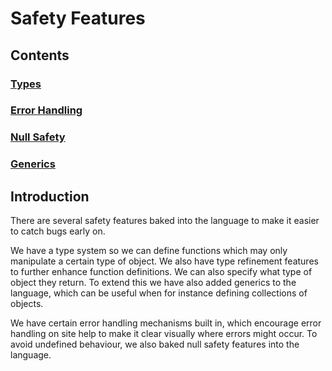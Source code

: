 # Safety Features

## Contents

### [Types](/features/safety/00_types.md)

### [Error Handling](/features/safety/01_error_handling.md)

### [Null Safety](/features/safety/02_null_safety.md)

### [Generics](/features/safety/03_generics.md)

## Introduction

There are several safety features baked into the language to make it easier to catch bugs early on.

We have a type system so we can define functions which may only manipulate a certain type of object.
We also have type refinement features to further enhance function definitions.
We can also specify what type of object they return.
To extend this we have also added generics to the language, which can be useful when for instance defining collections of objects.

We have certain error handling mechanisms built in, which encourage error handling on site help to make it clear visually where errors might occur.
To avoid undefined behaviour, we also baked null safety features into the language.
